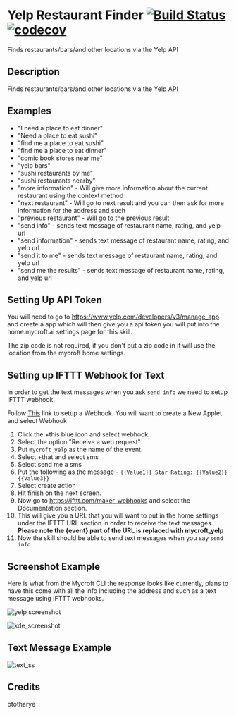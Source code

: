 # Yelp Restaurant Finder [![Build Status](https://travis-ci.org/btotharye/mycroft-yelp.svg?branch=master)](https://travis-ci.org/btotharye/mycroft-yelp) [![codecov](https://codecov.io/gh/btotharye/mycroft-yelp/branch/master/graph/badge.svg)](https://codecov.io/gh/btotharye/mycroft-yelp)
Finds restaurants/bars/and other locations via the Yelp API

## Description 
Finds restaurants/bars/and other locations via the Yelp API

## Examples 
* "I need a place to eat dinner"
* "Need a place to eat sushi"
* "find me a place to eat sushi"
* "find me a place to eat dinner"
* "comic book stores near me"
* "yelp bars"
* "sushi restaurants by me"
* "sushi restaurants nearby"
* "more information" - Will give more information about the current restaurant using the context method
* "next restaurant" - Will go to next result and you can then ask for more information for the address and such 
* "previous restaurant" - Will go to the previous result
* "send info" - sends text message of restaurant name, rating, and yelp url
* "send information" - sends text message of restaurant name, rating, and yelp url
* "send it to me" - sends text message of restaurant name, rating, and yelp url
* "send me the results" - sends text message of restaurant name, rating, and yelp url

## Setting Up API Token
You will need to go to https://www.yelp.com/developers/v3/manage_app and create a app which will then give you a api token you will put into the home.mycroft.ai settings page for this skill.

The zip code is not required, if you don't put a zip code in it will use the location from the mycroft home settings.

## Setting up IFTTT Webhook for Text
In order to get the text messages when you ask `send info` we need to setup IFTTT webhook.

Follow [This](https://ifttt.com/create) link to setup a Webhook.  You will want to create a New Applet and select Webhook

1. Click the +this blue icon and select webhook.
2. Select the option "Receive a web request"
3. Put `mycroft_yelp` as the name of the event.
4. Select +that and select sms
5. Select send me a sms
6. Put the following as the message - `{{Value1}} Star Rating: {{Value2}} {{Value3}}`
7. Select create action
8. Hit finish on the next screen.
9. Now go to https://ifttt.com/maker_webhooks and select the Documentation section.
10. This will give you a URL that you will want to put in the home settings under the IFTTT URL section in order to receive the text messages. **Please note the {event} part of the URL is replaced with mycroft_yelp**
11. Now the skill should be able to send text messages when you say `send info`

## Screenshot Example
Here is what from the Mycroft CLI the response looks like currently, plans to have this come with all the info including the address and such as a text message using IFTTT webhooks.

![yelp screenshot](https://github.com/btotharye/mycroft-yelp/blob/master/yelp_ss.png)

![kde_screenshot](https://github.com/btotharye/mycroft-yelp/blob/master/kde_ss.jpg)

## Text Message Example
![text_ss](https://github.com/btotharye/mycroft-yelp/blob/master/text_message.jpg)

## Credits 
btotharye
